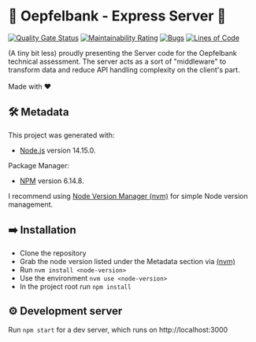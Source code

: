 # 🍎 Oepfelbank - Express Server 🍎

[![Quality Gate Status](https://sonarcloud.io/api/project_badges/measure?project=maxi1123_oepfelbank-assessment-express&metric=alert_status)](https://sonarcloud.io/summary/new_code?id=maxi1123_oepfelbank-assessment-express)
[![Maintainability Rating](https://sonarcloud.io/api/project_badges/measure?project=maxi1123_oepfelbank-assessment-express&metric=sqale_rating)](https://sonarcloud.io/summary/new_code?id=maxi1123_oepfelbank-assessment-express)
[![Bugs](https://sonarcloud.io/api/project_badges/measure?project=maxi1123_oepfelbank-assessment-express&metric=bugs)](https://sonarcloud.io/summary/new_code?id=maxi1123_oepfelbank-assessment-express)
[![Lines of Code](https://sonarcloud.io/api/project_badges/measure?project=maxi1123_oepfelbank-assessment-express&metric=ncloc)](https://sonarcloud.io/summary/new_code?id=maxi1123_oepfelbank-assessment-express)

(A tiny bit less) proudly presenting the Server code for the Oepfelbank technical assessment. The server acts as a sort of "middleware" to transform data and reduce API handling complexity on the client's part.
</br>
</br>
Made with ❤️

## 🛠️ Metadata

This project was generated with:

- [Node.js](https://nodejs.org/en/) version 14.15.0.

Package Manager:

- [NPM](https://www.npmjs.com/) version 6.14.8.

I recommend using [Node Version Manager (nvm)](https://github.com/nvm-sh/nvm) for simple Node version management.

## ➡️ Installation

- Clone the repository
- Grab the node version listed under the Metadata section via [(nvm)](https://github.com/nvm-sh/nvm)
- Run `nvm install <node-version>`
- Use the environment `nvm use <node-version>`
- In the project root run `npm install`

## ⚙️ Development server

Run `npm start` for a dev server, which runs on http://localhost:3000
